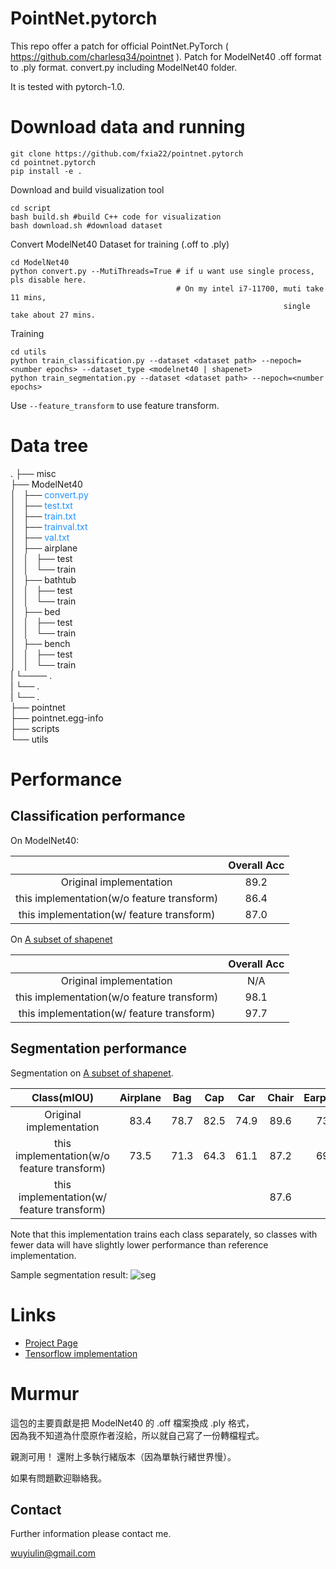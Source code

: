 # PointNet.pytorch
This repo offer a patch for official PointNet.PyTorch ( https://github.com/charlesq34/pointnet ).
Patch for ModelNet40 .off format to .ply format.
convert.py including ModelNet40 folder.

It is tested with pytorch-1.0.

# Download data and running

```
git clone https://github.com/fxia22/pointnet.pytorch
cd pointnet.pytorch
pip install -e .
```

Download and build visualization tool
```
cd script
bash build.sh #build C++ code for visualization
bash download.sh #download dataset
```

Convert ModelNet40 Dataset for training (.off to .ply)
```
cd ModelNet40
python convert.py --MutiThreads=True # if u want use single process, pls disable here.
                                     # On my intel i7-11700, muti take 11 mins, 
                                                             single take about 27 mins.
```

Training 
```
cd utils
python train_classification.py --dataset <dataset path> --nepoch=<number epochs> --dataset_type <modelnet40 | shapenet>
python train_segmentation.py --dataset <dataset path> --nepoch=<number epochs> 
```

Use `--feature_transform` to use feature transform.

   
      

# Data tree

.
├── misc  
├── ModelNet40  
│   ├── <font color=DodgerBlue>convert.py</font>    
│   ├── <font color=DodgerBlue>test.txt</font>  
│   ├── <font color=DodgerBlue>train.txt</font>  
│   ├── <font color=DodgerBlue>trainval.txt</font>  
│   ├── <font color=DodgerBlue>val.txt</font>  
│   ├── airplane    
│   │   ├── test  
│   │   └── train  
│   ├── bathtub  
│   │   ├── test  
│   │   └── train  
│   ├── bed  
│   │   ├── test  
│   │   └── train  
│   ├── bench  
│   │   ├── test  
│   │   └── train  
|   └──── .   
|     └── .  
|     └── .  
├── pointnet  
├── pointnet.egg-info  
├── scripts  
└── utils  


# Performance

## Classification performance

On ModelNet40:

|  | Overall Acc | 
| :---: | :---: | 
| Original implementation | 89.2 | 
| this implementation(w/o feature transform) | 86.4 | 
| this implementation(w/ feature transform) | 87.0 | 

On [A subset of shapenet](http://web.stanford.edu/~ericyi/project_page/part_annotation/index.html)

|  | Overall Acc | 
| :---: | :---: | 
| Original implementation | N/A | 
| this implementation(w/o feature transform) | 98.1 | 
| this implementation(w/ feature transform) | 97.7 | 

## Segmentation performance

Segmentation on  [A subset of shapenet](http://web.stanford.edu/~ericyi/project_page/part_annotation/index.html).

| Class(mIOU) | Airplane | Bag| Cap|Car|Chair|Earphone|Guitar|Knife|Lamp|Laptop|Motorbike|Mug|Pistol|Rocket|Skateboard|Table
| :---: | :---: | :---: | :---: | :---: | :---: | :---: | :---: | :---: | :---: | :---: | :---: | :---: | :---: | :---: | :---: | :---: | 
| Original implementation |  83.4 | 78.7 | 82.5| 74.9 |89.6| 73.0| 91.5| 85.9| 80.8| 95.3| 65.2| 93.0| 81.2| 57.9| 72.8| 80.6| 
| this implementation(w/o feature transform) | 73.5 | 71.3 | 64.3 | 61.1 | 87.2 | 69.5 | 86.1|81.6| 77.4|92.7|41.3|86.5|78.2|41.2|61.0|81.1|
| this implementation(w/ feature transform) |  |  |  |  | 87.6 |  | | | | | | | | | |81.0|

Note that this implementation trains each class separately, so classes with fewer data will have slightly lower performance than reference implementation.

Sample segmentation result:
![seg](https://raw.githubusercontent.com/fxia22/pointnet.pytorch/master/misc/show3d.png?token=AE638Oy51TL2HDCaeCF273X_-Bsy6-E2ks5Y_BUzwA%3D%3D)

# Links

- [Project Page](http://stanford.edu/~rqi/pointnet/)
- [Tensorflow implementation](https://github.com/charlesq34/pointnet)


# Murmur

這包的主要貢獻是把 ModelNet40 的 .off 檔案換成 .ply 格式，  
因為我不知道為什麼原作者沒給，所以就自己寫了一份轉檔程式。

親測可用！
還附上多執行緒版本（因為單執行緒世界慢）。

如果有問題歡迎聯絡我。

## Contact

Further information please contact me.

wuyiulin@gmail.com